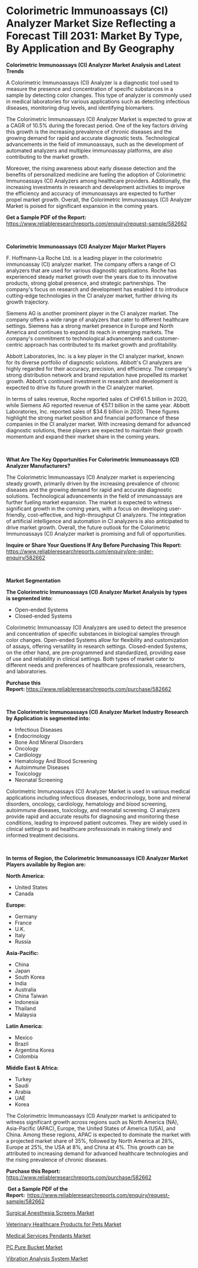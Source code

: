 <p><h1>Colorimetric Immunoassays (CI) Analyzer Market Size Reflecting a Forecast Till 2031: Market By Type, By Application and By Geography</h1></p><p><strong>Colorimetric Immunoassays (CI) Analyzer Market Analysis and Latest Trends</strong></p>
<p><p>A Colorimetric Immunoassays (CI) Analyzer is a diagnostic tool used to measure the presence and concentration of specific substances in a sample by detecting color changes. This type of analyzer is commonly used in medical laboratories for various applications such as detecting infectious diseases, monitoring drug levels, and identifying biomarkers.</p><p>The Colorimetric Immunoassays (CI) Analyzer Market is expected to grow at a CAGR of 10.5% during the forecast period. One of the key factors driving this growth is the increasing prevalence of chronic diseases and the growing demand for rapid and accurate diagnostic tests. Technological advancements in the field of immunoassays, such as the development of automated analyzers and multiplex immunoassay platforms, are also contributing to the market growth.</p><p>Moreover, the rising awareness about early disease detection and the benefits of personalized medicine are fueling the adoption of Colorimetric Immunoassays (CI) Analyzers among healthcare providers. Additionally, the increasing investments in research and development activities to improve the efficiency and accuracy of immunoassays are expected to further propel market growth. Overall, the Colorimetric Immunoassays (CI) Analyzer Market is poised for significant expansion in the coming years.</p></p>
<p><strong>Get a Sample PDF of the Report:&nbsp;</strong> <a href="https://www.reliableresearchreports.com/enquiry/request-sample/582662">https://www.reliableresearchreports.com/enquiry/request-sample/582662</a></p>
<p>&nbsp;</p>
<p><strong>Colorimetric Immunoassays (CI) Analyzer Major Market Players</strong></p>
<p><p>F. Hoffmann-La Roche Ltd. is a leading player in the colorimetric immunoassay (CI) analyzer market. The company offers a range of CI analyzers that are used for various diagnostic applications. Roche has experienced steady market growth over the years due to its innovative products, strong global presence, and strategic partnerships. The company's focus on research and development has enabled it to introduce cutting-edge technologies in the CI analyzer market, further driving its growth trajectory.</p><p>Siemens AG is another prominent player in the CI analyzer market. The company offers a wide range of analyzers that cater to different healthcare settings. Siemens has a strong market presence in Europe and North America and continues to expand its reach in emerging markets. The company's commitment to technological advancements and customer-centric approach has contributed to its market growth and profitability.</p><p>Abbott Laboratories, Inc. is a key player in the CI analyzer market, known for its diverse portfolio of diagnostic solutions. Abbott's CI analyzers are highly regarded for their accuracy, precision, and efficiency. The company's strong distribution network and brand reputation have propelled its market growth. Abbott's continued investment in research and development is expected to drive its future growth in the CI analyzer market.</p><p>In terms of sales revenue, Roche reported sales of CHF61.5 billion in 2020, while Siemens AG reported revenue of €57.1 billion in the same year. Abbott Laboratories, Inc. reported sales of $34.6 billion in 2020. These figures highlight the strong market position and financial performance of these companies in the CI analyzer market. With increasing demand for advanced diagnostic solutions, these players are expected to maintain their growth momentum and expand their market share in the coming years.</p></p>
<p>&nbsp;</p>
<p><strong>What Are The Key Opportunities For Colorimetric Immunoassays (CI) Analyzer Manufacturers?</strong></p>
<p><p>The Colorimetric Immunoassays (CI) Analyzer market is experiencing steady growth, primarily driven by the increasing prevalence of chronic diseases and the growing demand for rapid and accurate diagnostic solutions. Technological advancements in the field of immunoassays are further fueling market expansion. The market is expected to witness significant growth in the coming years, with a focus on developing user-friendly, cost-effective, and high-throughput CI analyzers. The integration of artificial intelligence and automation in CI analyzers is also anticipated to drive market growth. Overall, the future outlook for the Colorimetric Immunoassays (CI) Analyzer market is promising and full of opportunities.</p></p>
<p><strong>Inquire or Share Your Questions If Any Before Purchasing This Report:</strong> <a href="https://www.reliableresearchreports.com/enquiry/pre-order-enquiry/582662">https://www.reliableresearchreports.com/enquiry/pre-order-enquiry/582662</a></p>
<p>&nbsp;</p>
<p><strong>Market Segmentation</strong></p>
<p><strong>The Colorimetric Immunoassays (CI) Analyzer Market Analysis by types is segmented into:</strong></p>
<p><ul><li>Open-ended Systems</li><li>Closed-ended Systems</li></ul></p>
<p><p>Colorimetric Immunoassay (CI) Analyzers are used to detect the presence and concentration of specific substances in biological samples through color changes. Open-ended Systems allow for flexibility and customization of assays, offering versatility in research settings. Closed-ended Systems, on the other hand, are pre-programmed and standardized, providing ease of use and reliability in clinical settings. Both types of market cater to different needs and preferences of healthcare professionals, researchers, and laboratories.</p></p>
<p><strong>Purchase this Report:&nbsp;</strong><a href="https://www.reliableresearchreports.com/purchase/582662">https://www.reliableresearchreports.com/purchase/582662</a></p>
<p>&nbsp;</p>
<p><strong>The Colorimetric Immunoassays (CI) Analyzer Market Industry Research by Application is segmented into:</strong></p>
<p><ul><li>Infectious Diseases</li><li>Endocrinology</li><li>Bone And Mineral Disorders</li><li>Oncology</li><li>Cardiology</li><li>Hematology And Blood Screening</li><li>Autoimmune Diseases</li><li>Toxicology</li><li>Neonatal Screening</li></ul></p>
<p><p>Colorimetric Immunoassays (CI) Analyzer Market is used in various medical applications including infectious diseases, endocrinology, bone and mineral disorders, oncology, cardiology, hematology and blood screening, autoimmune diseases, toxicology, and neonatal screening. CI analyzers provide rapid and accurate results for diagnosing and monitoring these conditions, leading to improved patient outcomes. They are widely used in clinical settings to aid healthcare professionals in making timely and informed treatment decisions.</p></p>
<p>&nbsp;</p>
<p><strong>In terms of Region, the Colorimetric Immunoassays (CI) Analyzer Market Players available by Region are:</strong></p>
<p>
    <p> <strong> North America: </strong>
        <ul>
            <li>United States</li>
            <li>Canada</li>
        </ul>
        </p> 
    <p> <strong> Europe: </strong>
        <ul>
            <li>Germany</li>
            <li>France</li>
            <li>U.K.</li>
            <li>Italy</li>
            <li>Russia</li>
        </ul>
        </p> 
    <p> <strong> Asia-Pacific: </strong>
        <ul>
            <li>China</li>
            <li>Japan</li>
            <li>South Korea</li>
            <li>India</li>
            <li>Australia</li>
            <li>China Taiwan</li>
            <li>Indonesia</li>
            <li>Thailand</li>
            <li>Malaysia</li>
        </ul>
        </p> 
    <p> <strong> Latin America: </strong>
        <ul>
            <li>Mexico</li>
            <li>Brazil</li>
            <li>Argentina Korea</li>
            <li>Colombia</li>
        </ul>
        </p> 
    <p> <strong> Middle East & Africa: </strong>
        <ul>
            <li>Turkey</li>
            <li>Saudi</li>
            <li>Arabia</li>
            <li>UAE</li>
            <li>Korea</li>
        </ul>
    </p>
    </p>
<p><p>The Colorimetric Immunoassays (CI) Analyzer market is anticipated to witness significant growth across regions such as North America (NA), Asia-Pacific (APAC), Europe, the United States of America (USA), and China. Among these regions, APAC is expected to dominate the market with a projected market share of 35%, followed by North America at 28%, Europe at 25%, the USA at 8%, and China at 4%. This growth can be attributed to increasing demand for advanced healthcare technologies and the rising prevalence of chronic diseases.</p></p>
<p><strong>Purchase this Report: </strong><a href="https://www.reliableresearchreports.com/purchase/582662">https://www.reliableresearchreports.com/purchase/582662</a></p>
<p>&nbsp;<strong>Get a Sample PDF of the Report:&nbsp;&nbsp;</strong><a href="https://www.reliableresearchreports.com/enquiry/request-sample/582662">https://www.reliableresearchreports.com/enquiry/request-sample/582662</a></p>
<p><strong></strong></p>
<p><p><a href="https://medium.com/@bartonhintz/surgical-anesthesia-screens-nbsp-market-focuses-on-market-share-size-and-projected-forecast-till-8aca59f71b00">Surgical Anesthesia Screens Market</a></p><p><a href="https://issuu.com/reportprime-2/docs/veterinary-healthcare-products-for-pets-market-siz">Veterinary Healthcare Products for Pets Market</a></p><p><a href="https://medium.com/@bartonhintz/medical-services-pendants-market-analysis-its-cagr-market-segmentation-and-global-industry-a11a4dccc553">Medical Services Pendants Market</a></p><p><a href="https://github.com/mauripalmi/Market-Research-Report-List-2/blob/main/pc-pure-bucket-market.md">PC Pure Bucket Market</a></p><p><a href="https://issuu.com/reportprime-2/docs/vibration-analysis-system-market-size-2030.pptx">Vibration Analysis System Market</a></p></p>